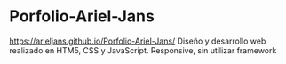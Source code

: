 # Porfolio-Ariel-Jans
https://arieljans.github.io/Porfolio-Ariel-Jans/
Diseño y desarrollo web realizado en HTM5, CSS y JavaScript. Responsive, sin utilizar framework 
